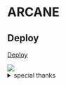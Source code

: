 # ARCANE

## Deploy

[Deploy](https://dashboard.heroku.com/new?button-url=https%3A%2F%2Fgithub.com%2FArcane120%2FARCANE-USERBOT&template=https%3A%2F%2Fgithub.com%2FArcane120%2FARCANE-HEROKU)




<img src="https://telegra.ph/file/c93fe3cca630875166788.jpg"/>

<details>

<summary> special thanks </summary>

<b>LEGEND X (@LEGENDX22) A CODER AND HELPER AND FRIEND</b>

<h1>#TEAMLEGEND</h1>

</details>
